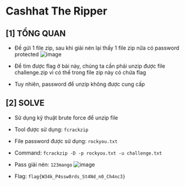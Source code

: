 # Cashhat The Ripper

## [1] TỔNG QUAN

- Đề gửi 1 file zip, sau khi giải nén lại thấy 1 file zip nữa có password protected
  ![image](https://github.com/ngwinis/CTF_WRITEUPS/assets/127127056/eda7491c-3ace-48bb-98e2-df64e3479f01)

- Để tìm được flag ở bài này, chúng ta cần phải unzip được file challenge.zip vì có thể trong file zip này có chứa flag
- Tuy nhiên, password để unzip không được cung cấp

## [2] SOLVE

- Sử dụng kỹ thuật brute force để unzip file
- Tool được sử dụng: `fcrackzip`
- File password được sử dụng: `rockyou.txt`
- Command: `fcrackzip -D -p rockyou.txt -u challenge.txt`
- Pass giải nén: `123mango`
  ![image](https://github.com/ngwinis/CTF_WRITEUPS/assets/127127056/3c4e571c-9da5-4100-aa52-b55bb78d69da)

- Flag: `flag{W34k_P4ssw0rds_St4Nd_n0_Ch4nc3}`
